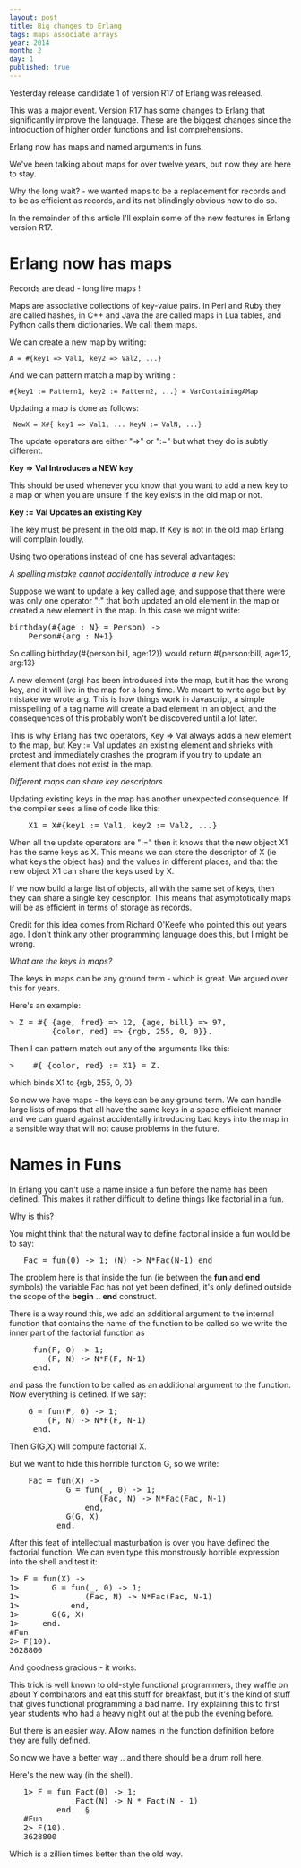 ```yaml
---
layout: post
title: Big changes to Erlang
tags: maps associate arrays
year: 2014
month: 2
day: 1
published: true
---
```


Yesterday release candidate 1 of version R17 of Erlang
was released.

This was a major event. Version R17 has some changes to Erlang that
significantly improve the language. These are the biggest changes
since the introduction of higher order functions and list
comprehensions.

Erlang now has maps and named arguments in funs.

We've been talking about maps for over twelve years, but now they are
here to stay.

Why the long wait? - we wanted maps to be a replacement for records
and to be as efficient as records, and its not blindingly obvious how
to do so.

In the remainder of this article I'll explain some of the new features in
Erlang version R17.

# Erlang now has maps

Records are dead - long live maps !

Maps are associative collections of key-value pairs.  In Perl and Ruby
they are called hashes, in C++ and Java the are called maps in Lua
tables, and Python calls them dictionaries.  We call them maps.

We can create a new map by writing:

    A = #{key1 => Val1, key2 => Val2, ...}

And we can pattern match a map by writing :

    #{key1 := Pattern1, key2 := Pattern2, ...} = VarContainingAMap

Updating a map is done as follows:

     NewX = X#{ key1 => Val1, ... KeyN := ValN, ...}

The update operators are either "=>" or ":=" but what they do is
subtly different.

<b>Key => Val Introduces a NEW key</b>

This should be used whenever you know that you want to add a new key
to a map or when you are unsure if the key exists in the old map or not.

<b>Key := Val Updates an existing Key</b>

The key must be present in the old map.
If Key is not in the old map Erlang will complain loudly.

Using two operations instead of one has several advantages:

<i>A spelling mistake cannot accidentally introduce a new key </i>


Suppose we want to update a key called age, and suppose that there
were was only one operator ":" that both updated an old element in the
map or created a new element in the map.  In this case we might write:


<pre>
birthday(#{age : N} = Person) ->
    Person#{arg : N+1}
</pre>

So calling birthday(#{person:bill, age:12}) would 
return #{person:bill, age:12, arg:13}

A new element (arg) has been introduced into the map, but it has the
wrong key, and it will live in the map for a long time.  We meant to
write age but by mistake we wrote arg.  This is how things work in
Javascript, a simple misspelling of a tag name will create a bad
element in an object, and the consequences of this probably won't be
discovered until a lot later.

This is why Erlang has two operators, Key => Val always adds a new
element to the map, but Key := Val updates an existing element and
shrieks with protest and immediately crashes the program if you try to
update an element that does not exist in the map.

<i>Different maps can share key descriptors</i>

Updating existing keys in the map has another unexpected consequence.
If the compiler sees a line of code like this:
    
<pre>
    X1 = X#{key1 := Val1, key2 := Val2, ...}
</pre>

When all the update operators are ":=" then it knows that the new
object X1 has the same keys as X. This means we can store the
descriptor of X (ie what keys the object has) and the values
in different places, and that the new object X1 can share the keys
used by X.

If we now build a large list of objects, all with the same set of
keys, then they can share a single key descriptor. This means that
asymptotically maps will be as efficient in terms of storage as
records.

Credit for this idea comes from Richard O'Keefe who pointed
this out years ago. I don't think any other programming language does this,
but I might be wrong.

<i>What are the keys in maps?</i>

The keys in maps can be any ground term - which is great. We argued
over this for years.

Here's an example:

<pre>
> Z = #{ {age, fred} => 12, {age, bill} => 97, 
         {color, red} => {rgb, 255, 0, 0}}.
</pre>

Then I can pattern match out any of the arguments like this:

<pre>
>    #{ {color, red} := X1} = Z.
</pre>


which binds X1 to {rgb, 255, 0, 0}

So now we have maps - the keys can be any ground term. We can handle
large lists of maps that all have the same keys in a space efficient manner
and we can guard against accidentally introducing bad keys into the map
in a sensible way that will not cause problems in the future.

# Names in Funs

In Erlang you can't use a name inside a fun before the name has been defined. This
makes it rather difficult to define things like factorial in a fun.

Why is this?

You might think that the natural way to define factorial inside a fun
would be to say:

<pre>
   Fac = fun(0) -> 1; (N) -> N*Fac(N-1) end
</pre>

The problem here is that inside the fun (ie between the <b>fun</b> and
<b>end</b> symbols) the variable Fac has not yet been defined, it's
only defined outside the scope of the <b>begin</b> .. <b>end</b>
construct.

There is a way round this, we add an additional argument to the
internal function that contains the name of the function to be called
so we write the inner part of the factorial function as

<pre>
     fun(F, 0) -> 1;
        (F, N) -> N*F(F, N-1)
     end.
</pre>

and pass the function to be called as an additional argument to the function.
Now everything is defined. If we say:

<pre>
    G = fun(F, 0) -> 1;
        (F, N) -> N*F(F, N-1)
     end.
</pre>

Then G(G,X) will compute factorial X.

But we want to hide this horrible function G, so we write:

<pre>
    Fac = fun(X) ->
            G = fun(_, 0) -> 1;
                   (Fac, N) -> N*Fac(Fac, N-1)
                end,
            G(G, X)
          end.
</pre>

 After this feat of intellectual masturbation is over you have defined
the factorial function. We can even type this monstrously horrible
expression into the shell and test it:

<pre>
1> F = fun(X) ->
1>       G = fun(_, 0) -> 1;
1>              (Fac, N) -> N*Fac(Fac, N-1)
1>           end,
1>       G(G, X)
1>     end.
#Fun<erl_eval.6.71889879>
2> F(10).
3628800
</pre>

And goodness gracious - it works.

This trick is well known to old-style functional programmers, they
waffle on about Y combinators and eat this stuff for breakfast, but
it's the kind of stuff that gives functional programming a bad
name. Try explaining this to first year students who had a heavy night
out at the pub the evening before.

But there is an easier way. Allow names in the function definition before
they are fully defined.

So now we have a better way .. and there should be a drum roll here.

Here's the new way (in the shell).

<pre>
   1> F = fun Fact(0) -> 1; 
              Fact(N) -> N * Fact(N - 1) 
          end.  §
   #Fun<erl_eval.30.71889879>
   2> F(10).
   3628800
</pre>

Which is a zillion times better than the old way.






